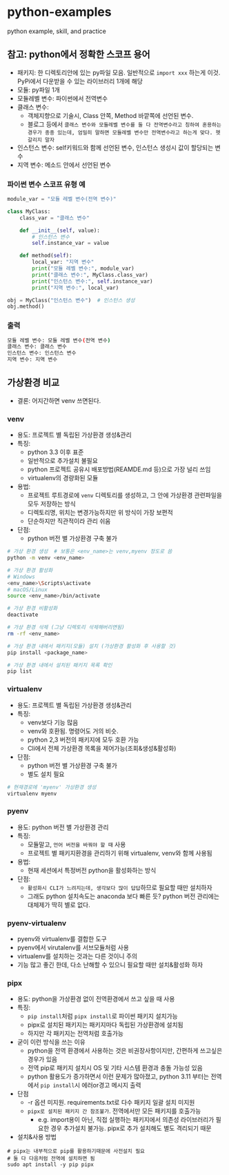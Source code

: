 # python-examples

python example, skill, and practice

## 참고: python에서 정확한 스코프 용어

- 패키지: 한 디렉토리안에 있는 py파일 모음. 일반적으로 `import xxx` 하는게 이것. PyPi에서 다운받을 수 있는 라이브러리 1개에 해당
- 모듈: py파일 1개
- 모듈레벨 변수: 파이썬에서 전역변수
- 클래스 변수:
  - 객체지향으로 기술시, Class 안쪽, Method 바깥쪽에 선언된 변수.
  - 블로그 등에서 `클래스 변수와 모듈레벨 변수를 둘 다 전역변수라고 칭하여 혼용하는 경우가 종종 있는데, 엄밀히 말하면 모듈레벨 변수만 전역변수라고 하는게 맞다. 헷갈리지 말자`
- 인스턴스 변수: self키워드와 함께 선언된 변수, 인스턴스 생성시 값이 할당되는 변수
- 지역 변수: 메소드 안에서 선언된 변수

### 파이썬 변수 스코프 유형 예

```py
module_var = "모듈 레벨 변수(전역 변수)"

class MyClass:
    class_var = "클래스 변수"

    def __init__(self, value):
        # 인스턴스 변수
        self.instance_var = value

    def method(self):
        local_var: "지역 변수"
        print("모듈 레벨 변수:", module_var)
        print("클래스 변수:", MyClass.class_var)
        print("인스턴스 변수:", self.instance_var)
        print("지역 변수:", local_var)

obj = MyClass("인스턴스 변수")  # 인스턴스 생성
obj.method()
```

### 출력

```sh
모듈 레벨 변수: 모듈 레벨 변수(전역 변수)
클래스 변수: 클래스 변수
인스턴스 변수: 인스턴스 변수
지역 변수: 지역 변수
```

## 가상환경 비교

- 결론: 어지간하면 venv 쓰면된다.

### venv

- 용도: 프로젝트 별 독립된 가상환경 생성&관리
- 특징:
  - python 3.3 이후 표준
  - 일반적으로 추가설치 불필요
  - python 프로젝트 공유시 배포방법(REAMDE.md 등)으로 가장 널리 쓰임
  - virtualenv의 경량화된 모듈
- 용법:
  - 프로젝트 루트경로에 `venv` 디렉토리를 생성하고, 그 안에 가상환경 관련파일을 모두 저장하는 방식
  - 디렉토리명, 위치는 변경가능하지만 위 방식이 가장 보편적
  - 단순하지만 직관적이라 관리 쉬움
- 단점:
  - python 버전 별 가상환경 구축 불가

```sh
# 가상 환경 생성  # 보통은 <env_name>는 venv,myenv 정도로 씀
python -m venv <env_name>

# 가상 환경 활성화
# Windows
<env_name>\Scripts\activate
# macOS/Linux
source <env_name>/bin/activate

# 가상 환경 비활성화
deactivate

# 가상 환경 삭제 (그냥 디렉토리 삭제해버리면됨)
rm -rf <env_name>

# 가상 환경 내에서 패키지(모듈) 설치 (가상환경 활성화 후 사용할 것)
pip install <package_name>

# 가상 환경 내에서 설치된 패키지 목록 확인
pip list
```

### virtualenv

- 용도: 프로젝트 별 독립된 가상환경 생성&관리
- 특징:
  - venv보다 기능 많음
  - venv와 호환됨. 명령어도 거의 비슷.
  - python 2,3 버전의 패키지에 모두 호환 가능
  - Cli에서 전체 가상환경 목록을 제어가능(조회&생성&활성화)
- 단점:
  - python 버전 별 가상환경 구축 불가
  - 별도 설치 필요

```sh
# 현재경로에 'myenv' 가상환경 생성
virtualenv myenv
```

### pyenv

- 용도: python 버전 별 가상환경 관리
- 특징:
  - 모듈말고, `언어 버전을 바꿔야 할 때` 사용
  - 프로젝트 별 패키지환경을 관리하기 위해 virtualenv, venv와 함께 사용됨
- 용법:
  - 현재 세션에서 특정버전 python을 활성화하는 방식
- 단점:
  - `활성화시 CLI가 느려지는데, 생각보다 많이 답답`하므로 필요할 때만 설치하자
  - 그래도 python 설치속도는 anaconda 보다 빠른 듯? python 버전 관리에는 대체제가 딱히 별로 없다.

### pyenv-virtualenv

- pyenv와 virtualenv를 결합한 도구
- pyenv에서 virutalenv를 서브모듈처럼 사용
- virtualenv를 설치하는 것과는 다른 것이니 주의
- 기능 많고 좋긴 한데, 다소 난해할 수 있으니 필요할 때만 설치&활성화 하자

### pipx

- 용도: python을 가상환경 없이 전역환경에서 쓰고 싶을 때 사용
- 특징:
  - `pip install`처럼 `pipx install`로 파이썬 패키지 설치가능
  - pipx로 설치된 패키지는 패키지마다 독립된 가상환경에 설치됨
  - 하지만 각 패키지는 전역처럼 호출가능
- 굳이 이런 방식을 쓰는 이유
  - python을 전역 환경에서 사용하는 것은 비권장사항이지만, 간편하게 쓰고싶은 경우가 있음
  - 전역 pip로 패키지 설치시 OS 및 기타 시스템 환경과 충돌 가능성 있음
  - python 활용도가 증가하면서 이런 문제가 많아졌고, python 3.11 부터는 전역에서 `pip install`시 에러or경고 메시지 출력
- 단점
  - -r 옵션 미지원. requirements.txt로 다수 패키지 일괄 설치 미지원
  - `pipx로 설치된 패키지 간 참조불가`. 전역에서만 모든 패키지를 호출가능
    - e.g. import용이 아닌, 직접 실행하는 패키지에서 의존성 라이브러리가 필요한 경우 추가설치 불가능. pipx로 추가 설치해도 별도 격리되기 때문
- 설치&사용 방법
```
# pipx는 내부적으로 pip를 활용하기때문에 사전설치 필요
# 둘 다 다음처럼 전역에 설치하면 됨
sudo apt install -y pip pipx
```
